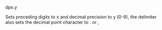 <span style='color:var(--vscode-symbolIcon-methodForeground);'>dpx.y</span> 

Sets preceding digits to x and decimal precision to y (0-9), the delimiter also sets the decimal point character to . or ,
